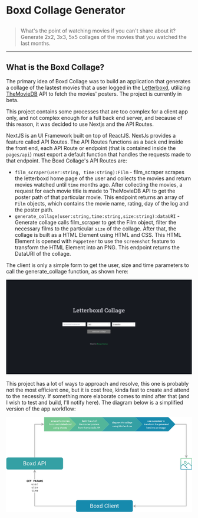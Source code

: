 # Boxd Collage Generator
##


> What's the point of watching movies if you can't share about it? Generate 2x2, 3x3, 5x5 collages of the movies that you watched the last months.

---

## What is the Boxd Collage?

The primary idea of Boxd Collage was to build an application that generates a collage of the lastest movies that a user logged in the [Letterboxd](https:letterboxd.com), utilizing [TheMovieDB](https://www.themoviedb.org/) API to fetch the movies' posters. The project is currently in beta.

This project contains some processes that are too complex for a client app only, and not complex enough for a full back end server, and because of this reason, it was decided to use Nextjs and the API Routes.

NextJS is an UI Framework built on top of ReactJS. NextJs provides a feature called API Routes. The API Routes functions as a back end inside the front end, each API Route or endpoint (that is contained inside the `pages/api`) must export a default function that handles the requests made to that endpoint. The Boxd Collage's API Routes are:

- `film_scraper(user:string, time:string):Film` -  film_scraper scrapes the letterboxd home page of the user and collects the movies and return movies watched until `time` months ago. After collecting the movies, a request for each movie title is made to TheMovieDB API to get the poster path of that particular movie. This endpoint returns an array of `Film` objects, which contains the movie name, rating, day of the log and the poster path.
- `generate_collage(user:string,time:string,size:string):dataURI` - Generate collage calls film_scraper to get the Film object, filter the necessary films to the particular `size` of the collage. After that, the collage is built as a HTML Element using HTML and CSS. This HTML Element is opened with `Puppeteer` to use the `screenshot` feature to transform the HTML Element into an PNG. This endpoint returns the DataURI of the collage.

The client is only a simple form to get the user, size and time parameters to call the generate_collage function, as shown here:

![image](readme_imgs/client.png)


This project has a lot of ways to approach and resolve, this one is probably not the most efficient one, but it is cost free, kinda fast to create and attend to the necessity. If something more elaborate comes to mind after that (and I wish to test and build, I'll notify here). The diagram below is a simplified version of the app workflow:

![image](readme_imgs/boxd.png)

